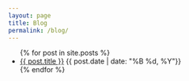 ```yaml
---
layout: page
title: Blog
permalink: /blog/
---
```

<ul>
  {% for post in site.posts %}
    <li>
      <a href="{{ post.url }}">{{ post.title }}</a> 
       {{ post.date | date: "%B %d, %Y"}}
    </li>
  {% endfor %}
</ul>
